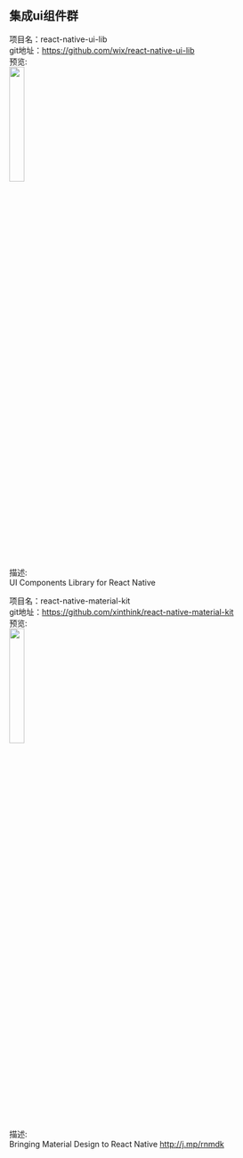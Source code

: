 ## 集成ui组件群<br>

项目名：react-native-ui-lib<br>
git地址：https://github.com/wix/react-native-ui-lib<br>
预览:<br>
<img src="https://cloud.githubusercontent.com/assets/1780255/24791489/f5db80f4-1b82-11e7-8538-5a3388fb4345.png" width="23%"/>
<br>
描述:<br>
UI Components Library for React Native
<br>


项目名：react-native-material-kit<br>
git地址：https://github.com/xinthink/react-native-material-kit<br>
预览:<br>
<img src="https://cloud.githubusercontent.com/assets/390805/9288698/01e31432-4387-11e5-98e5-85b18471baeb.gif" width="23%"/>
<br>
描述:<br>
Bringing Material Design to React Native http://j.mp/rnmdk
<br>
